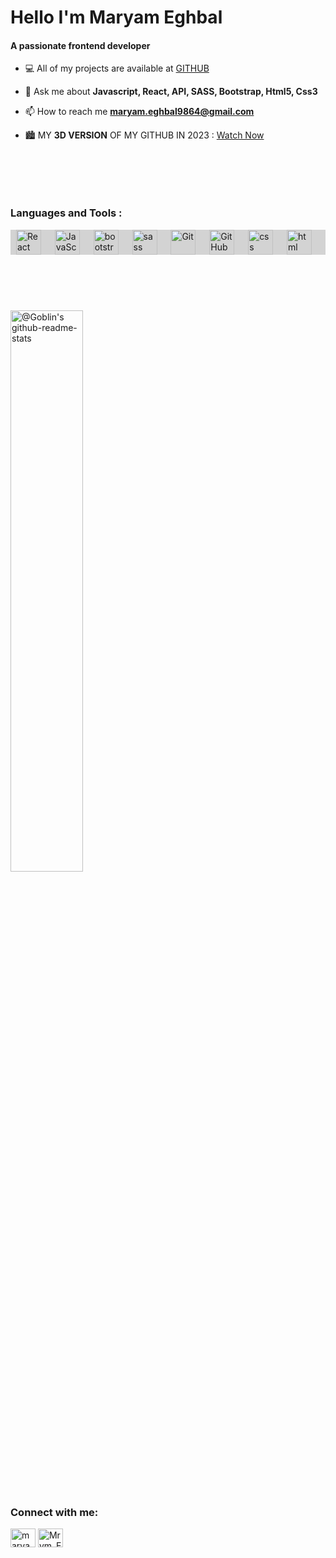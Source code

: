 
<!--<p align="left"> <img src="https://komarev.com/ghpvc/?username=MrymEghbal&label=Profile%20views&color=C70039&style=flat" alt="MrymEghbal" /> </p>-->
<h1 align="left">Hello I'm Maryam Eghbal</h1>
<h4 align="left">A passionate frontend developer</h4>


- 💻 All of my projects are available at [GITHUB](https://github.com/MrymEghbal)

- 💬 Ask me about **Javascript, React, API, SASS, Bootstrap, Html5, Css3**

- 📫 How to reach me **maryam.eghbal9864@gmail.com**

- 🏙  MY **3D VERSION** OF MY GITHUB IN 2023 : [Watch Now](https://honzaap.github.io/GithubCity/?name=MrymEghbal&year=2023)

<h3 align="left" style="margin-top:100px;">Languages and Tools :</h3>

<div style="background-color: lightgray;display: flex;justify-content: space-evenly;">
<img align="left" alt="React Js" width="40px" style="padding-right:10px;" src="https://techstack-generator.vercel.app/react-icon.svg" />
<img align="left" alt="JavaScript" width="40px" style="padding-right:10px;" src="https://techstack-generator.vercel.app/js-icon.svg" />
<img align="left" alt="bootstrap" width="40px" style="padding-right:10px;" src="https://skillicons.dev/icons?i=bootstrap" />
<img align="left" alt="sass" width="40px" style="padding-right:10px;" src="https://techstack-generator.vercel.app/sass-icon.svg" />
<img align="left" alt="Git" width="40px" style="padding-right:10px;" src="https://user-images.githubusercontent.com/25181517/192108372-f71d70ac-7ae6-4c0d-8395-51d8870c2ef0.png" />
<img align="left" alt="GitHub" width="40px" style="padding-right:10px;" src="https://techstack-generator.vercel.app/github-icon.svg" />
<img align="left" alt="css" width="40px" style="padding-right:10px;" src="https://skillicons.dev/icons?i=css" />
<img align="left" alt="html" width="40px" style="padding-right:10px;" src="https://skillicons.dev/icons?i=html" />
</div>

<br><br><br>


<p align="center" style="margin-top:10px">

<a href="https://github.com/MrymEghbal?tab=repositories"><img src="https://github-readme-stats-one-bice.vercel.app/api?username=MrymEghbal&theme=gotham&show_icons=true&count_private=true&hide_border=true&role=OWNER,ORGANIZATION_MEMBER,COLLABORATOR" style="margin-top:10px;"  width="48%" alt="@Goblin's github-readme-stats"/></a>

</p>
<br>

<h3 align="left" style="margin-top:10px;">Connect with me:</h3>
<p align="left">
<a href="https://www.linkedin.com/in/maryam-eghbal-940748275" target="blank"><img align="center" src="https://raw.githubusercontent.com/rahuldkjain/github-profile-readme-generator/master/src/images/icons/Social/linked-in-alt.svg" alt="maryam-eghbal" height="30" width="40" /></a>
<a href="https://instagram.com/mrym_eghbal?utm_source=qr&igshid=ZDc4ODBmNjlmNQ%3D%3D" target="blank"><img align="center" src="https://raw.githubusercontent.com/rahuldkjain/github-profile-readme-generator/master/src/images/icons/Social/instagram.svg" alt="Mrym_Eghbal" height="30" width="40" /></a>

